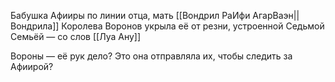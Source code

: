 Бабушка Афииры по линии отца, мать [[Вондрил РаИфи АгарВаэн||Вондрила]]
Королева Воронов укрыла её от резни, устроенной Седьмой Семьёй — со слов [[Луа Ану]] 

Вороны — её рук дело? Это она отправляла их, чтобы следить за Афиирой?